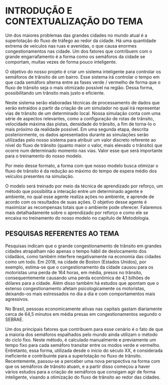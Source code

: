 # INTRODUÇÃO E CONTEXTUALIZAÇÃO DO TEMA

Um dos maiores problemas das grandes cidades no mundo atual é a superlotação do fluxo de tráfego ao redor da cidade. Há uma quantidade extrema de veículos nas ruas e avenidas, o que causa enormes congestionamentos nas cidade. Um dos fatores que contribuem com o grande engarrafamento é a forma como os semáforos da cidade se comportam, muitas vezes de forma pouco inteligente.

O objetivo do nosso projeto é criar um sistema inteligente para controlar os semáforos de trânsito de um bairro. Esse sistema irá controlar o tempo em que cada semáforo alterna entre as fases verde / vermelho de forma que o fluxo de trânsito seja o mais otimizado possível na região. Dessa forma, possibilitando um trânsito mais justo e eficiente.

Neste sistema serão elaboradas técnicas de processamento de dados que serão extraídos a partir da criação de um simulador no qual irá representar vias de trânsito de um determinado local. Nossa simulação conta com uma série de aspectos relevantes, como a configuração de rotas de trânsito, velocidade máxima das pistas, densidade do trânsito, a fim de torna-lo o mais próximo da realidade possível. Em uma segunda etapa, descrita posteriormente, os dados apresentados durante as simulações serão utilizadas pelo nosso sistema para atribuir um valor discreto referente ao nível do fluxo de trânsito (quanto maior o valor, mais elevado o trânsito) que ocorre num determinado momento nas vias. Valor esse que será importante para o treinamento do nosso modelo.

Por meio desse formato, a forma com que nosso modelo busca otimizar o fluxo de trânsito é da redução ao máximo do tempo de espera médio dos veículos presentes na simulação.

O modelo será treinado por meio da técnica de aprendizado por reforço, um método que possibilita a interação entre um determinado agente e ambiente, no qual esse agente realiza ações no ambiente, e aprende de acordo com os resultados de suas ações. O objetivo desse agente é maximizar as recompensas totais que o ambiente pode oferecer. Falaremos mais detalhadamente sobre o aprendizado por reforço e como ele se encaixa no treinamento do nosso modelo no capítulo de Metodologia.

## PESQUISAS REFERENTES AO TEMA

Pesquisas indicam que o grande congestionamento de trânsito em grandes cidades atrapalham não apenas o tempo hábil de deslocamento dos cidadãos, como também interfere negativamente na economia das cidades como um todo. Em 2018, na cidade de Boston (Estados Unidos), por exemplo, estima-se que o congestionamento da cidade causou para os motoristas uma perda de 164 horas, em média, presos no trânsito, consequentemente causando uma perda econômica de 4,1 bilhões de dólares para a cidade. Além disso também há estudos que apontam que o extenso congestionamento afetam psicologicamente os motoristas, deixando-os mais estressados no dia a dia e com comportamentos mais agressivos.

No Brasil, pessoas economicamente ativas nas capitais gastam diariamente cerca de 64,5 minutos em média presas em congestionamentos segundo o SEBRAE.

Um dos principais fatores que contribuem para esse cenário é o fato de que a maioria dos semáforos espalhados pelo mundo ainda utilizam o método do ciclo fixo. Neste método, é calculado manualmente e previamente um tempo fixo para cada semáforo transitar entre os modos verde e vermelho. Entretanto, essa forma, utilizada desde o início do século XX, é considerada ineficiente e contribuinte para a superlotação no fluxo de trânsito. Recentemente, passou-se a perceber uma nova perspectiva na forma com que os semáforos de trânsito atuam, e a partir disso começou a haver vários estudos para a criação de semáforos que consigam agir de forma inteligente, visando a otimização do fluxo de trânsito ao redor das cidades.
